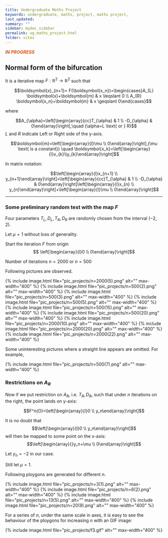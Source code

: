 ```yaml
---
title: Undergraduate Maths Project
keywords: undergraduate, maths, project, maths project,
last_updated: 
summary: ""
sidebar: mydoc_sidebar
permalink: ug_maths_project.html
folder: sites
---
```


<script>
MathJax = {
  tex: {
    inlineMath: [['$', '$'], ['\\(', '\\)']]
  },
  svg: {
    fontCache: 'global'
  }
};
</script>
<script type="text/javascript" id="MathJax-script" async
  src="https://cdn.jsdelivr.net/npm/mathjax@3/es5/tex-svg.js">
</script>

**<font color="#D95319">*****IN PROGRESS*****</font>**

## Normal form of the bifurcation
It is a iterative map $F: \mathbb{R}^{2} \rightarrow \mathbb{R}^{2}$ such that

$$\boldsymbol{x}_{n+1}= F(\boldsymbol{x_n})=\begin{cases}A_{L} \boldsymbol{x}+\boldsymbol{m} & x \leqslant 0 \\ A_{R} \boldsymbol{x_n}+\boldsymbol{m} & x \geqslant 0\end{cases}$$

where 

$$A_{\alpha}=\left[\begin{array}{cc}T_{\alpha} & 1 \\ -D_{\alpha} & 0\end{array}\right],\quad (\alpha=L \text{ or } R)$$
$L$ and $R$ indicate Left or Right side of the y-axis.

$$\boldsymbol{m}=\left[\begin{array}{l}\mu \\ 0\end{array}\right],(\mu \text{ is a constant}) \quad \boldsymbol{x_k}=\left[\begin{array}{l}x_{k}\\y_{k}\end{array}\right]$$

In matrix notation: 

$$\left[\begin{array}{l}x_{n+1} \\ y_{n+1}\end{array}\right]=\left[\begin{array}{cc}T_{\alpha} & 1 \\ -D_{\alpha} & 0\end{array}\right]\left[\begin{array}{l}x_{n} \\ y_{n}\end{array}\right]+\left[\begin{array}{l}\mu \\ 0\end{array}\right]$$

---
### **Some preliminary random test with the map $F$**

Four parameters $T_{L}, D_{L}, T_{R}, D_{R}$ are randomly chosen from the interval $(-2,2)$. 

Let $\mu=1$ without loss of generality.

Start the iteration $F$ from origin $$ \left[\begin{array}{l}0 \\ 0\end{array}\right]$$

Number of iterations $n=2000$ or $n=500$

Following pictures are observed.

{% include image.html file="pic_projects/n=2000(5).png" alt="" max-width="400" %}
{% include image.html file="pic_projects/n=500(2).png" alt="" max-width="400" %}
{% include image.html file="pic_projects/n=500(3).png" alt="" max-width="400" %}
{% include image.html file="pic_projects/n=500(5).png" alt="" max-width="400" %}
{% include image.html file="pic_projects/n=500(15).png" alt="" max-width="400" %}
{% include image.html file="pic_projects/n=500(20).png" alt="" max-width="400" %}
{% include image.html file="pic_projects/n=2000(10).png" alt="" max-width="400" %}
{% include image.html file="pic_projects/n=2000(20).png" alt="" max-width="400" %}
{% include image.html file="pic_projects/n=2000(22).png" alt="" max-width="400" %}

Some uninteresting pictures where a straight line appears are omitted. For example,

{% include image.html file="pic_projects/n=500(7).png" alt="" max-width="400" %}


### **Restrictions on $A_R$**
Now if we put restriction on $A_R$, i.e. $T_{R}, D_{R}$, such that under $n$ iterations on the right, the point lands on y-axis:

$$F^n(O)=\left[\begin{array}{l}0 \\ y_n\end{array}\right]$$

It is no doubt that $$\left[\begin{array}{l}0 \\ y_n\end{array}\right]$$ will then be mapped to some point on the x-axis: $$\left[\begin{array}{}y_n+\mu \\ 0\end{array}\right]$$

Let $y_n=-2$ in our case.

Still let $\mu=1$.

Following ploygons are generated for different $n$.

{% include image.html file="pic_projects/n=3(1).png" alt="" max-width="400" %}
{% include image.html file="pic_projects/n=6(2).png" alt="" max-width="400" %}
{% include image.html file="pic_projects/n=13(5).png" alt="" max-width="400" %}
{% include image.html file="pic_projects/n=20(9).png" alt="" max-width="400" %}



For a series of $n$, under the same scale in axes, it is easy to see the behaviour of the ploygons for increasing $n$ with an GIF image:

{% include image.html file="pic_projects/f3.gif" alt="" max-width="400" %}